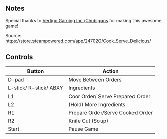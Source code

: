 ## Notes

Special thanks to [Vertigo Gaming Inc.](https://www.vertigogaming.net/)/[Chubigans](https://chubigans.itch.io/) for making this awesome game!

Source: https://store.steampowered.com/app/247020/Cook_Serve_Delicious/

## Controls

| Button | Action |
|--|--| 
|D-pad|Move Between Orders|
|L-stick/ R-stick/ ABXY|Ingredients|
|L1|Coor Order/ Serve Prepared Order|
|L2|(Hold) More Ingredients|
|R1|Prepare Order/Serve Cooked Order|
|R2|Knife Cut (Soup)|
|Start|Pause Game|


